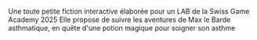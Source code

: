 Une toute petite fiction interactive élaborée pour un LAB de la Swiss Game Academy 2025
Elle propose de suivre les aventures de Max le Barde asthmatique, en quête d'une potion magique pour soigner son asthme
